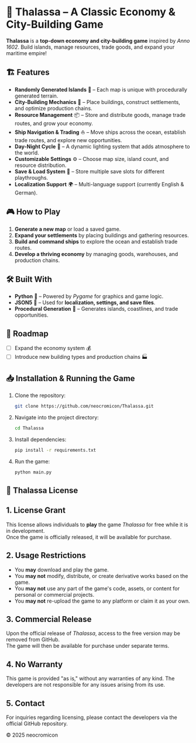 # 🌊 Thalassa – A Classic Economy & City-Building Game

**Thalassa** is a **top-down economy and city-building game** inspired by *Anno 1602*. Build islands, manage resources, trade goods, and expand your maritime empire!

## 🏗️ Features
- **Randomly Generated Islands** 🌴 – Each map is unique with procedurally generated terrain.
- **City-Building Mechanics** 🏡 – Place buildings, construct settlements, and optimize production chains.
- **Resource Management** 📦 – Store and distribute goods, manage trade routes, and grow your economy.
- **Ship Navigation & Trading** ⛵ – Move ships across the ocean, establish trade routes, and explore new opportunities.
- **Day-Night Cycle** 🌙 – A dynamic lighting system that adds atmosphere to the world.
- **Customizable Settings** ⚙️ – Choose map size, island count, and resource distribution.
- **Save & Load System** 💾 – Store multiple save slots for different playthroughs.
- **Localization Support** 🌍 – Multi-language support (currently English & German).

## 🎮 How to Play
1. **Generate a new map** or load a saved game.
2. **Expand your settlements** by placing buildings and gathering resources.
3. **Build and command ships** to explore the ocean and establish trade routes.
4. **Develop a thriving economy** by managing goods, warehouses, and production chains.

## 🛠️ Built With
- **Python** 🐍 – Powered by *Pygame* for graphics and game logic.
- **JSON5** 📜 – Used for **localization, settings, and save files**.
- **Procedural Generation** 🎲 – Generates islands, coastlines, and trade opportunities.

## 📌 Roadmap
- [ ] Expand the economy system 💰
- [ ] Introduce new building types and production chains 🏭

## 📥 Installation & Running the Game
1. Clone the repository:
   ```sh
   git clone https://github.com/neocromicon/Thalassa.git
   ```
2. Navigate into the project directory:
   ```sh
   cd Thalassa
   ```
3. Install dependencies:
   ```sh
   pip install -r requirements.txt
   ```
4. Run the game:
   ```sh
   python main.py
   ```

## 📜 Thalassa License

## 1. License Grant
This license allows individuals to **play** the game *Thalassa* for free while it is in development.  
Once the game is officially released, it will be available for purchase.

## 2. Usage Restrictions
- You **may** download and play the game.
- You **may not** modify, distribute, or create derivative works based on the game.
- You **may not** use any part of the game's code, assets, or content for personal or commercial projects.
- You **may not** re-upload the game to any platform or claim it as your own.

## 3. Commercial Release
Upon the official release of *Thalassa*, access to the free version may be removed from GitHub.  
The game will then be available for purchase under separate terms.

## 4. No Warranty
This game is provided "as is," without any warranties of any kind. The developers are not responsible for any issues arising from its use.

## 5. Contact
For inquiries regarding licensing, please contact the developers via the official GitHub repository.

© 2025 neocromicon